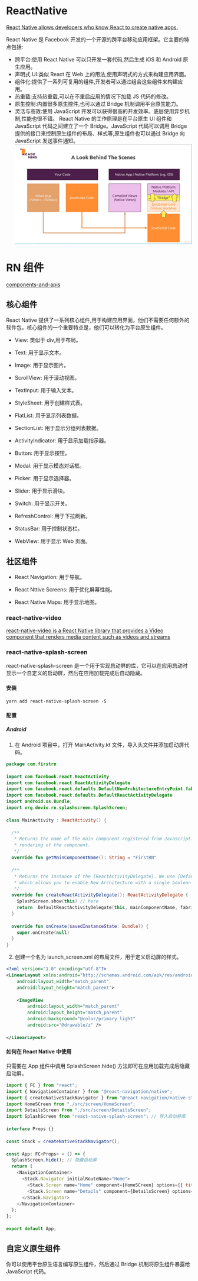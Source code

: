 # ReactNative

[React Native allows developers who know React to create native apps.](https://reactnative.dev/docs/environment-setup)

React Native 是 Facebook 开发的一个开源的跨平台移动应用框架。它主要的特点包括:

- 跨平台:使用 React Native 可以只开发一套代码,然后生成 iOS 和 Android 原生应用。
- 声明式 UI:类似 React 在 Web 上的用法,使用声明式的方式来构建应用界面。
- 组件化:提供了一系列可复用的组件,开发者可以通过组合这些组件来构建应用。
- 热重载:支持热重载,可以在不重启应用的情况下加载 JS 代码的修改。
- 原生控制:内置很多原生控件,也可以通过 Bridge 机制调用平台原生能力。
- 灵活与高效:使用 JavaScript 开发可以获得很高的开发效率。底层使用异步机制,性能也很不错。
  React Native 的工作原理是在平台原生 UI 组件和 JavaScript 代码之间建立了一个 Bridge。JavaScript 代码可以调用 Bridge 提供的接口来控制原生组件的布局、样式等,原生组件也可以通过 Bridge 向 JavaScript 发送事件通知。
  ![RN工作原理](../../../src/RN//RNWorkPrinciple.png)

# RN 组件

[components-and-apis](https://reactnative.dev/docs/components-and-apis)

## 核心组件

React Native 提供了一系列核心组件,用于构建应用界面，他们不需要任何额外的软件包，核心组件的一个重要特点是，他们可以转化为平台原生组件。

- View: 类似于 div,用于布局。

- Text: 用于显示文本。

- Image: 用于显示图片。

- ScrollView: 用于滚动视图。

- TextInput: 用于输入文本。

- StyleSheet: 用于创建样式表。

- FlatList: 用于显示列表数据。

- SectionList: 用于显示分组列表数据。

- ActivityIndicator: 用于显示加载指示器。

- Button: 用于显示按钮。

- Modal: 用于显示模态对话框。

- Picker: 用于显示选择器。

- Slider: 用于显示滑块。

- Switch: 用于显示开关。

- RefreshControl: 用于下拉刷新。

- StatusBar: 用于控制状态栏。

- WebView: 用于显示 Web 页面。

## 社区组件

- React Navigation: 用于导航。

- React Nttive Screens: 用于优化屏幕性能。

- React Native Maps: 用于显示地图。

### react-native-video

[react-native-video is a React Native library that provides a Video component that renders media content such as videos and streams](https://thewidlarzgroup.github.io/react-native-video#about)

### react-native-splash-screen

react-native-splash-screen 是一个用于实现启动屏的库，它可以在应用启动时显示一个自定义的启动屏，然后在应用加载完成后自动隐藏。

#### 安装

```shell
yarn add react-native-splash-screen -S
```

#### 配置

##### Android

1.  在 Android 项目中，打开 MainActivity.kt 文件，导入头文件并添加启动屏代码。

```kotlin
package com.firstrn

import com.facebook.react.ReactActivity
import com.facebook.react.ReactActivityDelegate
import com.facebook.react.defaults.DefaultNewArchitectureEntryPoint.fabricEnabled
import com.facebook.react.defaults.DefaultReactActivityDelegate
import android.os.Bundle;
import org.devio.rn.splashscreen.SplashScreen;

class MainActivity : ReactActivity() {

  /**
   * Returns the name of the main component registered from JavaScript. This is used to schedule
   * rendering of the component.
   */
  override fun getMainComponentName(): String = "FirstRN"

  /**
   * Returns the instance of the [ReactActivityDelegate]. We use [DefaultReactActivityDelegate]
   * which allows you to enable New Architecture with a single boolean flags [fabricEnabled]
   */
  override fun createReactActivityDelegate(): ReactActivityDelegate {
    SplashScreen.show(this) // here
    return  DefaultReactActivityDelegate(this, mainComponentName, fabricEnabled)
  }

  override fun onCreate(savedInstanceState: Bundle?) {
    super.onCreate(null)
  }
}
```

2. 创建一个名为 launch_screen.xml 的布局文件，用于定义启动屏的样式。

```xml
<?xml version="1.0" encoding="utf-8"?>
<LinearLayout xmlns:android="http://schemas.android.com/apk/res/android"
    android:layout_width="match_parent"
    android:layout_height="match_parent">

    <ImageView
        android:layout_width="match_parent"
        android:layout_height="match_parent"
        android:background="@color/primary_light"
        android:src="@drawable/z" />

</LinearLayout>
```

#### 如何在 React Native 中使用

只需要在 App 组件中调用 SplashScreen.hide() 方法即可在应用加载完成后隐藏启动屏。

```javascript
import { FC } from "react";
import { NavigationContainer } from "@react-navigation/native";
import { createNativeStackNavigator } from "@react-navigation/native-stack";
import HomeSCreen from "./src/screen/HomeScreen";
import DetailsScreen from "./src/screen/DetailsScreen";
import SplashScreen from "react-native-splash-screen"; // 导入启动屏库

interface Props {}

const Stack = createNativeStackNavigator();

const App: FC<Props> = () => {
  SplashScreen.hide(); // 隐藏启动屏
  return (
    <NavigationContainer>
      <Stack.Navigator initialRouteName="Home">
        <Stack.Screen name="Home" component={HomeSCreen} options={{ title: "Home" }} />
        <Stack.Screen name="Details" component={DetailsScreen} options={{ title: "Details Title" }} />
      </Stack.Navigator>
    </NavigationContainer>
  );
};

export default App;
```

## 自定义原生组件

你可以使用平台原生语言编写原生组件，然后通过 Bridge 机制将原生组件暴露给 JavaScript 代码。
